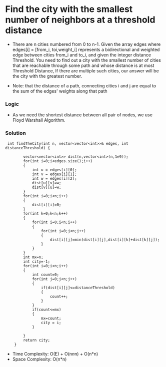 # Find the city with the smallest number of neighbors at a threshold distance
-  There are n cities numbered from 0 to n-1. Given the array edges where edges[i] = [from_i, toi,weight_i]  represents a bidirectional and weighted edge between cities from_i and to_i, and given the integer distance Threshold. You need to find out a city with the smallest number of cities that are reachable through some path and whose distance is at most Threshold Distance, If there are multiple such cities, our answer will be the city with the greatest number.

- Note: that the distance of a path, connecting cities i and j are equal to the sum of the edges' weights along that path

### Logic
- As we need the shortest distance between all pair of nodes, we use Floyd Warshall Algorithm.

### Solution
```
 int findTheCity(int n, vector<vector<int>>& edges, int distanceThreshold) {
        
        vector<vector<int>> dist(n,vector<int>(n,1e9));
        for(int i=0;i<edges.size();i++)
        {
            int u = edges[i][0];
            int v = edges[i][1];
            int w = edges[i][2];
            dist[u][v]=w;
            dist[v][u]=w;
        }
        for(int i=0;i<n;i++)
        {
            dist[i][i]=0;
        }
        for(int k=0;k<n;k++)
        {
            for(int i=0;i<n;i++)
            {
                for(int j=0;j<n;j++)
                {
                    dist[i][j]=min(dist[i][j],dist[i][k]+dist[k][j]);
                }
            }
        }
        int mx=n;
        int city=-1;
        for(int i=0;i<n;i++)
        {
            int count=0;
            for(int j=0;j<n;j++)
            {
                if(dist[i][j]<=distanceThreshold)
                {
                    count++;
                }
            }
            if(count<=mx)
            {
                mx=count;
                city = i;
            }
            
        }
        return city;
    }
```
- Time Complexity: O(E) + O(n*n*n) + O(n*n)
- Space Complexity: O(n*n)